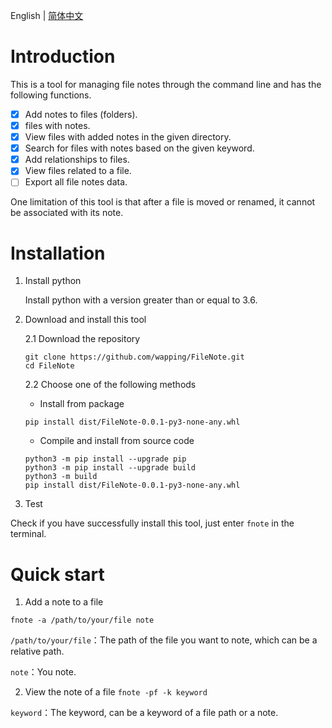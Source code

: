 English | [简体中文](./README_cn.md) 

# Introduction

This is a tool for managing file notes through the command line and has the following functions.

- [x] Add notes to files (folders).
- [x]  files with notes.
- [x] View files with added notes in the given directory.
- [x] Search for files with notes based on the given keyword.
- [x] Add relationships to files.
- [x] View files related to a file.
- [ ] Export all file notes data.

One limitation of this tool is that after a file is moved or renamed, it cannot be associated with its note.

# Installation

1. Install python 

   Install python with a version greater than or equal to 3.6.

2. Download and install this tool

   2.1 Download the repository

    ```
    git clone https://github.com/wapping/FileNote.git
    cd FileNote
    ```

   2.2 Choose one of the following methods

    - Install from package

   ```
   pip install dist/FileNote-0.0.1-py3-none-any.whl
   ```

    - Compile and install from source code

   ```
   python3 -m pip install --upgrade pip
   python3 -m pip install --upgrade build
   python3 -m build
   pip install dist/FileNote-0.0.1-py3-none-any.whl
   ```
3. Test


Check if you have successfully install this tool, just enter `fnote` in the terminal.

# Quick start

1. Add a note to a file

`fnote -a /path/to/your/file note`

`/path/to/your/file`：The path of the file you want to note, which can be a relative path.

`note`：You note.

2. View the note of a file
`fnote -pf -k keyword`

`keyword`：The keyword,  can be a keyword of a file path or a note.